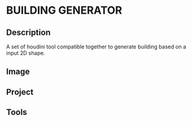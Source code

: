 # BUILDING GENERATOR

## Description

A set of houdini tool compatible together to generate building based on a input 2D shape.

## Image

## Project

## Tools
